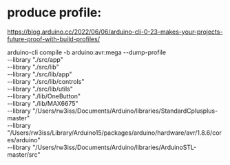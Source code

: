 # produce profile:
https://blog.arduino.cc/2022/06/06/arduino-cli-0-23-makes-your-projects-future-proof-with-build-profiles/

arduino-cli compile -b arduino:avr:mega --dump-profile \
--library "./src/app" \
--library "./src/lib" \
--library "./src/lib/app" \
--library "./src/lib/controls" \
--library "./src/lib/utils" \
--library "./lib/OneButton" \
--library "./lib/MAX6675" \
--library "/Users/rw3iss/Documents/Arduino/libraries/StandardCplusplus-master" \
--library "/Users/rw3iss/Library/Arduino15/packages/arduino/hardware/avr/1.8.6/cores/arduino" \
--library "/Users/rw3iss/Documents/Arduino/libraries/ArduinoSTL-master/src"
